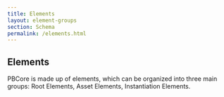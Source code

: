 ```yaml
---
title: Elements
layout: element-groups
section: Schema
permalink: /elements.html
---
```


<h2 class="green title">Elements</h2>

PBCore is made up of elements, which can be organized into three main groups: Root Elements, Asset Elements, Instantiation Elements.
